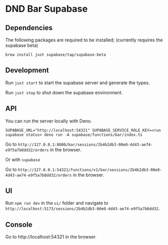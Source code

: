 # DND Bar Supabase

## Dependencies

The following packages are required to be installed; (currently requires the supabase beta)

`brew install just supabase/tap/supabase-beta`

## Development

Run `just start` to start the supabase server and generate the types.

Run `just stop` to shut down the supabase environment.

## API

You can run the server locally with Deno.

`SUPABASE_URL="http://localhost:54321" SUPABASE_SERVICE_ROLE_KEY=<run supabase status> deno run -A supabase/functions/bar/index.ts`

Go to `http://127.0.0.1:8000/bar/sessions/2b4b2db3-00e0-4d43-ae74-e9f5a7b8dd32/orders` in the browser.

Or with `supabase`

Go to `http://127.0.0.1:54321/functions/v1/bar/sessions/2b4b2db3-00e0-4d43-ae74-e9f5a7b8dd32/orders` in the browser.

## UI

Run `npm run dev` in the `ui/` folder and navigate to `http://localhost:5173/sessions/2b4b2db3-00e0-4d43-ae74-e9f5a7b8dd32`.

## Console

Go to http://localhost:54321 in the browser.
